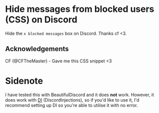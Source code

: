 # Hide messages from blocked users (CSS) on Discord
Hide the `x blocked messages` box on Discord. Thanks cf &lt;3.

## Acknowledgements
CF (@CFTheMaster) - Gave me this CSS snippet <3

# Sidenote
I have tested this with BeautifulDiscord and it does **not** work. However, it does work with [DI](https://github.com/DiscordInjections/DiscordInjections) (DiscordInjections), so if you'd like to use it, I'd recommend setting up DI so you're able to utilise it with no error.
